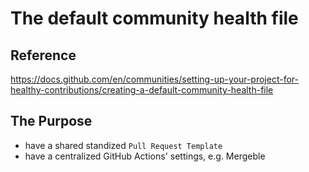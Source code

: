 # The default community health file

## Reference

https://docs.github.com/en/communities/setting-up-your-project-for-healthy-contributions/creating-a-default-community-health-file

## The Purpose

- have a shared standized `Pull Request Template`
- have a centralized GitHub Actions' settings, e.g. Mergeble
